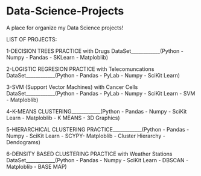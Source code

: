 # Data-Science-Projects
A place for organize my Data Science projects! 

LIST OF PROJECTS:

1-DECISION TREES PRACTICE with Drugs DataSet____________(Python - Numpy - Pandas - SKLearn - Matploblib) 

2-LOGISTIC REGRESION PRACTICE with Telecomuncations DataSet____________(Python - Pandas - PyLab - Numpy - SciKit Learn)

3-SVM (Support Vector Machines) with Cancer Cells DataSet____________(Python - Pandas - PyLab - Numpy - SciKit Learn - SVM - Matploblib)

4-K-MEANS CLUSTERING____________(Python - Pandas  - Numpy - SciKit Learn  - Matploblib - K MEANS - 3D Graphics)

5-HIERARCHICAL CLUSTERING PRACTICE____________(Python - Pandas  - Numpy - SciKit Learn  - SCYPY-  Matploblib - Cluster Hierarchy - Dendograms)

6-DENSITY BASED CLUSTERING PRACTICE with Weather Stations DataSet____________(Python - Pandas  - Numpy - SciKit Learn  - DBSCAN -  Matploblib - BASE MAP)
